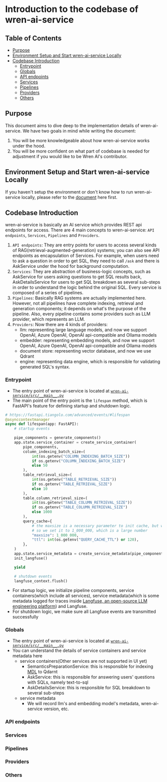 # Introduction to the codebase of wren-ai-service

## Table of Contents

- [Purpose](#purpose)
- [Environment Setup and Start wren-ai-service Locally](#environment-setup-and-start-wren-ai-service-locally)
- [Codebase Introduction](#codebase-introduction)
    - [Entrypoint](#entrypoint)
    - [Globals](#globals)
    - [API endpoints](#api-endpoints)
    - [Services](#services)
    - [Pipelines](#pipelines)
    - [Providers](#providers)
    - [Others](#others)

## Purpose

This document aims to dive deep to the implementation details of wren-ai-service. We have two goals in mind while writing the document:
1. You will be more knowledgeable about how wren-ai-service works under the hood.
2. You will be more confident on what part of codebase is needed for adjustment if you would like to be Wren AI's contributor.

## Environment Setup and Start wren-ai-service Locally

If you haven't setup the environment or don't know how to run wren-ai-service locally, please refer to the [document](../README.md#setup-for-local-development) here first.

## Codebase Introduction

wren-ai-service is basically an AI service which provides REST api endpoints for access. There are 4 main concepts to wren-ai-service: `API endpoints`, `Services`, `Pipelines` and `Providers`.
1. `API endpoints`: They are entry points for users to access several kinds of RAG(retrieval-augmented-generation) systems; you can also see API endpoints as encapsulation of Services. For example, when users need to ask a question in order to get SQL, they need to call `/ask` and there is AskService under the hood for background computation.
2. `Services`: They are abstraction of business-logic concepts, such as AskService for users asking questions to get SQL results back, AskDetailsService for users to get SQL breakdown as several sub-steps in order to understand the logic behind the original SQL. Every service is composed of a series of pipelines.
3. `Pipelines`: Basically RAG systems are actually implemented here. However, not all pipelines have complete indexing, retrieval and generation components; it depends on what's the purpose of the pipeline. Also, every pipeline contains some providers such as LLM provider, which represents an LLM.
4. `Providers`: Now there are 4 kinds of providers:
    - llm: representing large language models, and now we support OpenAI, Azure OpenAI, OpenAI api-compatible and Ollama models
    - embedder: representing embedding models, and now we support OpenAI, Azure OpenAI, OpenAI api-compatible and Ollama models
    - document store: representing vector database, and now we use Qdrant
    - engine: representing data engine, which is responsible for validating generated SQL's syntax.

### Entrypoint

- The entry point of wren-ai-service is located at [`wren-ai-service/src/__main__.py`](../src/__main__.py)
- The main point of the entry point is the `lifespan` method, which is FastAPI's feature for defining startup and shutdown logic.

```python
# https://fastapi.tiangolo.com/advanced/events/#lifespan
@asynccontextmanager
async def lifespan(app: FastAPI):
    # startup events

    pipe_components = generate_components()
    app.state.service_container = create_service_container(
        pipe_components,
        column_indexing_batch_size=(
            int(os.getenv("COLUMN_INDEXING_BATCH_SIZE"))
            if os.getenv("COLUMN_INDEXING_BATCH_SIZE")
            else 50
        ),
        table_retrieval_size=(
            int(os.getenv("TABLE_RETRIEVAL_SIZE"))
            if os.getenv("TABLE_RETRIEVAL_SIZE")
            else 10
        ),
        table_column_retrieval_size=(
            int(os.getenv("TABLE_COLUMN_RETRIEVAL_SIZE"))
            if os.getenv("TABLE_COLUMN_RETRIEVAL_SIZE")
            else 1000
        ),
        query_cache={
            # the maxsize is a necessary parameter to init cache, but we don't want to expose it to the user
            # so we set it to 1_000_000, which is a large number
            "maxsize": 1_000_000,
            "ttl": int(os.getenv("QUERY_CACHE_TTL") or 120),
        },
    )
    app.state.service_metadata = create_service_metadata(pipe_components)
    init_langfuse()

    yield

    # shutdown events
    langfuse_context.flush()
```

- For startup logic, we initialize pipeline components, service containers(which include all services), service metadata(which is some metadata logged for traces inside [Langfuse, an open-source LLM engineering platform](https://langfuse.com/)) and Langfuse.
- For shutdown logic, we make sure all Langfuse events are transmitted successfully

### Globals

- The entry point of wren-ai-service is located at [`wren-ai-service/src/__main__.py`](../src/__main__.py)
- You can understand the details of service containers and service metadata here
    - service containers(Other services are not supported in UI yet)
        - SemanticsPreparationService: this is responsible for indexing [MDL](https://docs.getwren.ai/oss/engine/concept/what_is_mdl) to Qdarnt
        - AskService: this is responsible for answering users' questions with SQLs, namely text-to-sql
        - AskDetailsService: this is responsible for SQL breakdown to several sub-steps
    - service metadata
        - We will record llm's and embedding model's metadata, wren-ai-service version, etc.

### API endpoints

### Services

### Pipelines

### Providers

### Others

